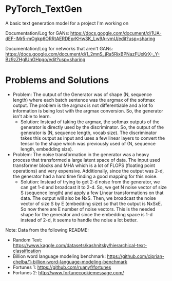 # PyTorch_TextGen
A basic text generation model for a project I'm working on


Documentation/Log for GANs:
https://docs.google.com/document/d/1UA-dEF-IMr5-mOgkp6ORRtAERDEprKHw3K_Lw9A-vmU/edit?usp=sharing

Documentation/Log for networks that aren't GANs:
https://docs.google.com/document/d/1_2mnS_jRa5RixBPNazFUxKrX-_Y-Bz9zZHglUnGHpgo/edit?usp=sharing




# Problems and Solutions
- Problem: The output of the Generator was of shape (N, sequence length) where each batch sentence was the argmax of the softmax output. The problem is the argmax is not differentiable and a lot fo information is being lost with the argmax conversion. So, the generator isn't able to learn.
  - Solution: Instead of taking the argmax, the softmax outputs of the generator is directly used by the discriminator. So, the output of the generator is (N, sequence length, vocab size). The discriminator takes this output as input and uses a few linear layers to convert the tensor to the shape which was previously used of (N, sequence length, embedding size).
- Problem: The noise transformation in the generator was a heavy process that transformed a large latent space of data. The input used transformer blocks and MHA which is a lot of FLOPS (floating point operations) and very expensive. Additionally, since the output was 2-d, the generator had a hard time finding a good mapping for this noise.
  - Solution: Instead of trying to get 2-d noise from the generator, we can get 1-d and broadcast it to 2-d. So, we get N noise vector of size S (sequence length) and apply a few Linear transformations on that data. The output will also be NxS. Then, we broadcast the noise vector of size S by E (embedding size) so that the output is NxSxE. So now there are E number of noise vectors. This is the needed shape for the generator and since the embedding space is 1-d instead of 2-d, it seems to handle the noise a lot better.



Note: Data from the following README:
- Random Text: https://www.kaggle.com/datasets/kashnitsky/hierarchical-text-classification
- Billion word language modeling benchmark: https://github.com/ciprian-chelba/1-billion-word-language-modeling-benchmark
- Fortunes 1: https://github.com/ruanyf/fortunes
- Fortunes 2: http://www.fortunecookiemessage.com/
